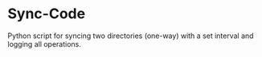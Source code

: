 # Sync-Code
Python script for syncing two directories (one-way) with a set interval and logging all operations.
